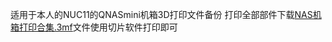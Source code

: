 适用于本人的NUC11的QNASmini机箱3D打印文件备份
打印全部部件下载[NAS机箱打印合集.3mf](https://github.com/kxgx/xgxv-NUC11-QNASmini/raw/refs/heads/main/NAS%E6%9C%BA%E7%AE%B1%E6%89%93%E5%8D%B0%E5%90%88%E9%9B%86.3mf)文件使用切片软件打印即可
